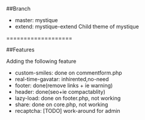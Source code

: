 ##Branch

* master: mystique
* extend: mystique-extend Child theme of mystique

===================

##Features

Adding the following feature
* custom-smiles: done on commentform.php
* real-time-gavatar: inhirented,no-need
* footer: done(remove links + ie warning)
* header: done(seo+ie compactablity)
* lazy-load: done on footer.php, not working
* share: done on core.php, not working
* recaptcha: [TODO] work-around for admin